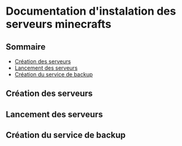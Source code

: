 # Documentation d'instalation des serveurs minecrafts

## Sommaire

- [Création des serveurs](#p1)
- [Lancement des serveurs](#p2)
- [Création du service de backup](#p3)



## Création des serveurs <a name="p1"></a>

## Lancement des serveurs <a name="p2"></a>

## Création du service de backup <a name="p3"></a>